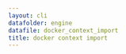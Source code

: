 ```yaml
---
layout: cli
datafolder: engine
datafile: docker_context_import
title: docker context import
---
```

